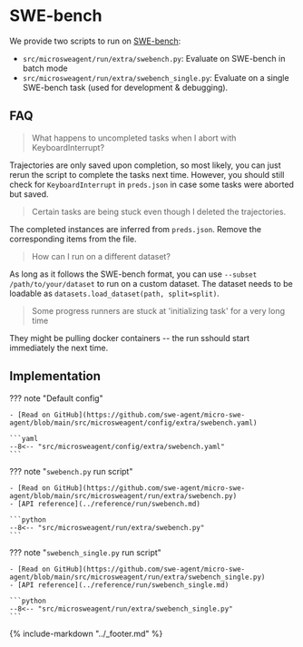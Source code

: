 # SWE-bench

We provide two scripts to run on [SWE-bench](https://www.swebench.com/):

- `src/microsweagent/run/extra/swebench.py`: Evaluate on SWE-bench in batch mode
- `src/microsweagent/run/extra/swebench_single.py`: Evaluate on a single SWE-bench task
   (used for development & debugging).

## FAQ

> What happens to uncompleted tasks when I abort with KeyboardInterrupt?

Trajectories are only saved upon completion, so most likely, you can just rerun the script to complete the tasks next time.
However, you should still check for `KeyboardInterrupt` in `preds.json` in case some tasks were aborted but saved.

> Certain tasks are being stuck even though I deleted the trajectories.

The completed instances are inferred from `preds.json`. Remove the corresponding items from the file.

> How can I run on a different dataset?

As long as it follows the SWE-bench format, you can use `--subset /path/to/your/dataset` to run on a custom dataset.
The dataset needs to be loadable as `datasets.load_dataset(path, split=split)`.

> Some progress runners are stuck at 'initializing task' for a very long time

They might be pulling docker containers -- the run sshould start immediately the next time.

## Implementation

??? note "Default config"

    - [Read on GitHub](https://github.com/swe-agent/micro-swe-agent/blob/main/src/microsweagent/config/extra/swebench.yaml)

    ```yaml
    --8<-- "src/microsweagent/config/extra/swebench.yaml"
    ```

??? note "`swebench.py` run script"

    - [Read on GitHub](https://github.com/swe-agent/micro-swe-agent/blob/main/src/microsweagent/run/extra/swebench.py)
    - [API reference](../reference/run/swebench.md)

    ```python
    --8<-- "src/microsweagent/run/extra/swebench.py"
    ```

??? note "`swebench_single.py` run script"

    - [Read on GitHub](https://github.com/swe-agent/micro-swe-agent/blob/main/src/microsweagent/run/extra/swebench_single.py)
    - [API reference](../reference/run/swebench_single.md)

    ```python
    --8<-- "src/microsweagent/run/extra/swebench_single.py"
    ```

{% include-markdown "../_footer.md" %}